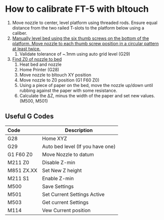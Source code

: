 # How to calibrate FT-5 with bltouch

1. Move nozzle to center, level platform using threaded rods. Ensure equal distance from the two railed T-slots to the platform below using a caliber.
2. [Manually level bed using the six thumb screws on the bottom of the platform. Move nozzle to each thumb screw position in a circular pattern at least twice.](https://youtu.be/0tt3ojJ9mMY)
   1. Validate tolerance of ~.1mm using auto grid level (G29)
3. [Find Z0 of nozzle to bed](https://youtu.be/y_1Kg45APko)
   1. Heat bed and nozzle
   2. Home Printer (G28)
   3. Move nozzle to bltouch XY position
   4. Move nozzle to Z0 position (G1 F60 Z0)
   5. Using a piece of paper on the bed, move the nozzle up/down until rubbing against the paper with some resistance.
   6. Calculate the ΔZ, minus the width of the paper and set new values. (M500, M501)

## Useful G Codes

| Code       | Description                      |
| :--------- | -------------------------------- |
| G28        | Home XYZ                         |
| G29        | Auto bed level (If you have one) |
| G1 F60 Z0  | Move Nozzle to datum             |
| M211 Z0    | Disable Z-min                    |
| M851 ZX.XX | Set New Z height                 |
| M211 S1    | Enable Z-min                     |
| M500       | Save Settings                    |
| M501       | Set Current Settings Active      |
| M503       | Get current Settings             |
| M114       | Vew Current position             |
